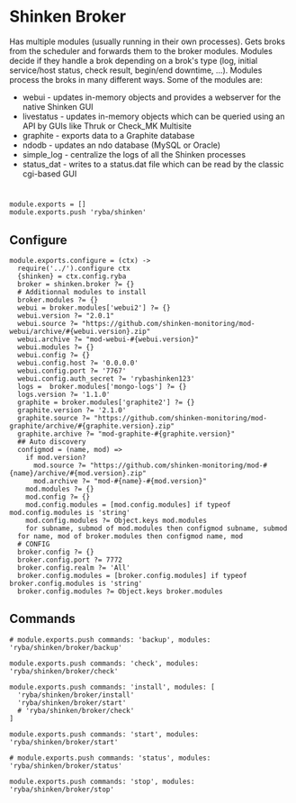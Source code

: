 
# Shinken Broker

Has multiple modules (usually running in their own processes). Gets broks from
the scheduler and forwards them to the broker modules.
Modules decide if they handle a brok depending on a brok's type
(log, initial service/host status, check result, begin/end downtime, ...).
Modules process the broks in many different ways.
Some of the modules are:

* webui - updates in-memory objects and provides a webserver for the native Shinken GUI
* livestatus - updates in-memory objects which can be queried using an API by GUIs like Thruk or Check_MK Multisite
* graphite - exports data to a Graphite database
* ndodb - updates an ndo database (MySQL or Oracle)
* simple_log - centralize the logs of all the Shinken processes
* status_dat - writes to a status.dat file which can be read by the classic cgi-based GUI

#

    module.exports = []
    module.exports.push 'ryba/shinken'
## Configure

    module.exports.configure = (ctx) ->
      require('../').configure ctx
      {shinken} = ctx.config.ryba
      broker = shinken.broker ?= {}
      # Additionnal modules to install
      broker.modules ?= {}
      webui = broker.modules['webui2'] ?= {}
      webui.version ?= "2.0.1"
      webui.source ?= "https://github.com/shinken-monitoring/mod-webui/archive/#{webui.version}.zip"
      webui.archive ?= "mod-webui-#{webui.version}"
      webui.modules ?= {}
      webui.config ?= {}
      webui.config.host ?= '0.0.0.0'
      webui.config.port ?= '7767'
      webui.config.auth_secret ?= 'rybashinken123'
      logs =  broker.modules['mongo-logs'] ?= {}
      logs.version ?= '1.1.0'
      graphite = broker.modules['graphite2'] ?= {}
      graphite.version ?= '2.1.0'
      graphite.source ?= "https://github.com/shinken-monitoring/mod-graphite/archive/#{graphite.version}.zip"
      graphite.archive ?= "mod-graphite-#{graphite.version}"
      ## Auto discovery
      configmod = (name, mod) =>
        if mod.version?
          mod.source ?= "https://github.com/shinken-monitoring/mod-#{name}/archive/#{mod.version}.zip"
          mod.archive ?= "mod-#{name}-#{mod.version}"
        mod.modules ?= {}
        mod.config ?= {}
        mod.config.modules = [mod.config.modules] if typeof mod.config.modules is 'string'
        mod.config.modules ?= Object.keys mod.modules
        for subname, submod of mod.modules then configmod subname, submod
      for name, mod of broker.modules then configmod name, mod
      # CONFIG
      broker.config ?= {}
      broker.config.port ?= 7772
      broker.config.realm ?= 'All'
      broker.config.modules = [broker.config.modules] if typeof broker.config.modules is 'string'
      broker.config.modules ?= Object.keys broker.modules

## Commands

    # module.exports.push commands: 'backup', modules: 'ryba/shinken/broker/backup'

    module.exports.push commands: 'check', modules: 'ryba/shinken/broker/check'

    module.exports.push commands: 'install', modules: [
      'ryba/shinken/broker/install'
      'ryba/shinken/broker/start'
      # 'ryba/shinken/broker/check'
    ]

    module.exports.push commands: 'start', modules: 'ryba/shinken/broker/start'

    # module.exports.push commands: 'status', modules: 'ryba/shinken/broker/status'

    module.exports.push commands: 'stop', modules: 'ryba/shinken/broker/stop'

